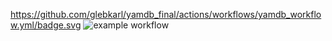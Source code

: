 https://github.com/glebkarl/yamdb_final/actions/workflows/yamdb_workflow.yml/badge.svg
![example workflow](https://github.com/glebkarl/yamdb_final/actions/workflows/yamdb_workflow.yml/badge.svg)